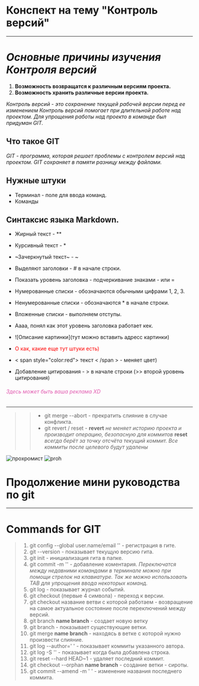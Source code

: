# **Конспект на тему "Контроль версий"**
---
*Основные причины изучения Контроля версий*
=
1. **Возможность возвращатся к различным версиям проекта.**
2. **Возможность хранить различные версии проекта.**

*Контроль версий - это сохранение текущей рабочей версии перед ее изменением
Контроль версий помогает при длительной работе над проектом.
Для упрощения работы над проекто в команде был придуман GIT.*

## **Что такое GIT**
*GIT - программа, которая решает проблемы с контролем версий над проектом.
GIT сохраняет в памяти разницу между файлами.*

## Нужные штуки

* Терминал - поле для ввода команд.
* Команды

## Синтаксис языка Markdown.
* Жирный текст - **     
* Курсивный текст - *
* ~Зачеркнутый текст~ - ~
* Выделяют заголовки - # в начале строки.
* Показать уровень заголовка - подчеркивание знаками - или =
* Нумерованные списки - обозначаются обычными цифрами 1, 2, 3.
* Ненумерованные списки - обозначаются * в начале строки.
* Вложенные списки - выполняем отступы.
* Аааа, понял как этот уровень заголовка работает кек.

* ![Описание картинки](тут можно вставить адресс картинки)
* <span style="color:red"> О как, какие еще тут штуки есть) </span>
* < span style="color:red"> текст < /span > - меняет цвет)
* Добавление цитирования - > в начале строки (>> второй уровень цитирования)

###### <span style="color:#e159af"> Здесь может быть ваша реклама XD </span>
---

>>* git merge --abort - прекратить слияние в случае конфликта.
>>* git revert / reset - **revert** *не меняет историю проекта и производит операцию, безопасную для коммитов* **reset** *всегда берёт за точку отсчёта текущий коммит. Все коммиты после целевого будут удалены*

![прохромист](https://cs5.pikabu.ru/post_img/2014/06/05/10/1401984003_219026772.jpg)
![proh](https://cs8.pikabu.ru/post_img/big/2018/03/07/5/1520402985138325770.png)
# Продолжение мини руководства по git
---
# Commands for GIT
>1. git config --global user.name/email '' - регистрация в гите.
>2. git --version - показывает текущую версию гита.
>3. git init - инициализация гита в папке.
>4. git commit -m '' - добавление коментария. 
*Переключатся между недавними командами в терминале можно при помощи стрелок 
на клавиатуре. Так же можно использовать TAB для упрощения ввода некоторых
команд.*
>5. git log - показывает журнал событий.
>6. git checkout (первые 4 символа) - переход к версии.
>7. git checkout название ветви с которой работаем - возвращение на самое актуальное 
состояние после переключений между версий. 
>8. git branch __name branch__ - создает новую ветку 
>9. git branch - показывает существующие ветки.
>10. git merge __name branch__ - находясь в ветке с которой нужно произвести слияние.
>11. git log --author=' ' - показывает коммиты указанного автора.
>12. git log -S '' - показывает когда была добавлена строка.
>13. git reset --hard HEAD~1 - удаляет последний коммит.
>14. git checkout --orphan __name branch__ - создание ветки - сироты.
>15. git commit --amend -m ' ' - изменение названия последнего коммита.
